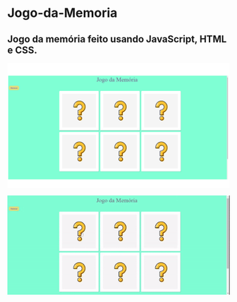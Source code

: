 # Jogo-da-Memoria

## Jogo da memória feito usando JavaScript, HTML e CSS. 

<img src="https://github.com/Jessicamf4/Jogo-da-Memoria/blob/main/Sem%20t%C3%ADtulo.png"/>
<p align="Center">
<img src="git.gif">
</p>
